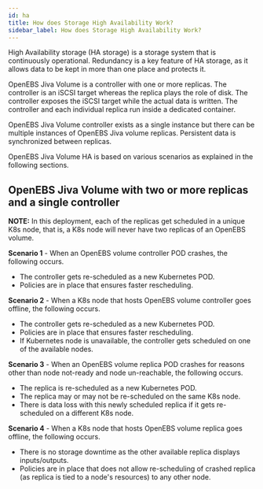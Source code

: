 ```yaml
---
id: ha
title: How does Storage High Availability Work?
sidebar_label: How does Storage High Availability Work?
---
```




High Availability storage (HA storage) is a storage system that is continuously operational. Redundancy is a key feature of HA storage, as it allows data to be kept in more than one place and protects it.

OpenEBS Jiva Volume is a controller with one or more replicas. The controller is an iSCSI target whereas the replica plays the role of disk. The controller exposes the iSCSI target while the actual data is written. The controller and each individual replica run inside a dedicated container.

OpenEBS Jiva Volume controller exists as a single instance but there can be multiple instances of OpenEBS Jiva volume replicas. Persistent data is synchronized between replicas.

OpenEBS Jiva Volume HA is based on various scenarios as explained in the following sections.

OpenEBS Jiva Volume with two or more replicas and a single controller
---------------------------------------------------------------------

**NOTE:** In this deployment, each of the replicas get scheduled in a unique K8s node, that is, a K8s node will never have two replicas of an OpenEBS volume.

**Scenario 1** - When an OpenEBS volume controller POD crashes, the following occurs.

-   The controller gets re-scheduled as a new Kubernetes POD.
-   Policies are in place that ensures faster rescheduling.

**Scenario 2** - When a K8s node that hosts OpenEBS volume controller goes offline, the following occurs.

-   The controller gets re-scheduled as a new Kubernetes POD.
-   Policies are in place that ensures faster rescheduling.
-   If Kubernetes node is unavailable, the controller gets scheduled on one of the available nodes.

**Scenario 3** - When an OpenEBS volume replica POD crashes for reasons other than node not-ready and node un-reachable, the following occurs.

-   The replica is re-scheduled as a new Kubernetes POD.
-   The replica may or may not be re-scheduled on the same K8s node.
-   There is data loss with this newly scheduled replica if it gets re-scheduled on a different K8s node.

**Scenario 4** - When a K8s node that hosts OpenEBS volume replica goes offline, the following occurs.

-   There is no storage downtime as the other available replica displays inputs/outputs.
-   Policies are in place that does not allow re-scheduling of crashed replica (as replica is tied to a node's resources) to any other node.


<script> (function(h,o,t,j,a,r){ h.hj=h.hj||function(){(h.hj.q=h.hj.q||[]).push(arguments)}; h._hjSettings={hjid:785693,hjsv:6}; a=o.getElementsByTagName('head')[0]; r=o.createElement('script');r.async=1; r.src=t+h._hjSettings.hjid+j+h._hjSettings.hjsv; a.appendChild(r); })(window,document,'[https://static.hotjar.com/c/hotjar-','.js?sv='](https://static.hotjar.com/c/hotjar-','.js?sv=%27)); </script>